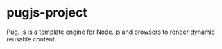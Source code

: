 # pugjs-project
Pug. js is a template engine for Node. js and browsers to render dynamic reusable content.
